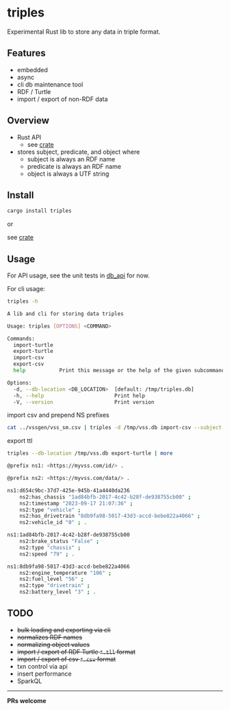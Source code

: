 # triples

Experimental Rust lib to store any data in triple format.

## Features

* embedded
* async
* cli db maintenance tool
* RDF / Turtle
* import / export of non-RDF data

## Overview

* Rust API
  * see [crate](https://crates.io/crates/triples)
* stores subject, predicate, and object where
  * subject is always an RDF name
  * predicate is always an RDF name
  * object is always a UTF string

## Install

```bash
cargo install triples
```
or

see [crate](https://crates.io/crates/triples)

## Usage

For API usage, see the unit tests in [db_api]("./src/db_api.rs") for now.

For cli usage:

```bash
triples -h
```

```bash
A lib and cli for storing data triples

Usage: triples [OPTIONS] <COMMAND>

Commands:
  import-turtle
  export-turtle
  import-csv
  export-csv
  help           Print this message or the help of the given subcommand(s)

Options:
  -d, --db-location <DB_LOCATION>  [default: /tmp/triples.db]
  -h, --help                       Print help
  -V, --version                    Print version
```

import csv and prepend NS prefixes

```bash
cat ../vssgen/vss_sm.csv | triples -d /tmp/vss.db import-csv --subject-default-ns https://myvss.com/id --predicate-default-ns https://myvss.com/data --skip-headers
```

export ttl

```bash
triples --db-location /tmp/vss.db export-turtle | more
```

```bash
@prefix ns1: <https://myvss.com/id/> .

@prefix ns2: <https://myvss.com/data/> .

ns1:d654c9bc-37d7-425e-945b-41a4440da236
    ns2:has_chassis "1ad84bfb-2017-4c42-b28f-de938755cb00" ;
    ns2:timestamp "2023-09-17 21:07:36" ;
    ns2:type "vehicle" ;
    ns2:has_drivetrain "8db9fa98-5017-43d3-accd-bebe822a4066" ;
    ns2:vehicle_id "0" ; .

ns1:1ad84bfb-2017-4c42-b28f-de938755cb00
    ns2:brake_status "False" ;
    ns2:type "chassis" ;
    ns2:speed "79" ; .

ns1:8db9fa98-5017-43d3-accd-bebe822a4066
    ns2:engine_temperature "106" ;
    ns2:fuel_level "56" ;
    ns2:type "drivetrain" ;
    ns2:battery_level "3" ; .
```

## TODO

* ~~bulk loading and exporting via cli~~
* ~~normalizes RDF names~~
* ~~normalizing object values~~
* ~~import / export of RDF Turtle `*.tll` format~~
* ~~import / export of csv `*.csv` format~~
* txn control via api
* insert performance
* SparkQL

----------
__PRs welcome__
